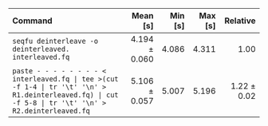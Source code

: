 | Command | Mean [s] | Min [s] | Max [s] | Relative |
|:---|---:|---:|---:|---:|
| `seqfu deinterleave -o deinterleaved. interleaved.fq` | 4.194 ± 0.060 | 4.086 | 4.311 | 1.00 |
| `paste - - - - - - - - < interleaved.fq \| tee >(cut -f 1-4 \| tr '\t' '\n' > R1.deinterleaved.fq) \| cut -f 5-8 \| tr '\t' '\n' > R2.deinterleaved.fq` | 5.106 ± 0.057 | 5.007 | 5.196 | 1.22 ± 0.02 |
